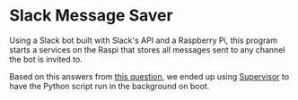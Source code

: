 
# Slack Message Saver

Using a Slack bot built with Slack's API and a Raspberry Pi, this program starts a services on the Raspi that stores all messages sent to any channel the bot is invited to.

Based on this answers from [this question](https://raspberrypi.stackexchange.com/questions/96673/i-want-to-run-a-python-3-script-on-startup-and-in-an-endless-loop-on-my-raspberr), we ended up using [Supervisor](http://supervisord.org/) to have the Python script run in the background on boot.


